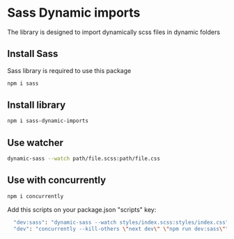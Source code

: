# Sass Dynamic imports

The library is designed to import dynamically scss files in dynamic folders

## Install Sass

Sass library is required to use this package

```bash
npm i sass
```

## Install library

```bash
npm i sass-dynamic-imports
```

## Use watcher

```bash
dynamic-sass --watch path/file.scss:path/file.css
```

## Use with concurrently

```bash
npm i concurrently
```

Add this scripts on your package.json "scripts" key:

```bash
  "dev:sass": "dynamic-sass --watch styles/index.scss:styles/index.css",
  "dev": "concurrently --kill-others \"next dev\" \"npm run dev:sass\"",
```
